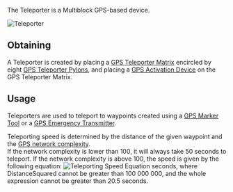 The Teleporter is a Multiblock GPS-based device.

<img src="/slimefun-images/Teleporter.png" alt="Teleporter">

## Obtaining

A Teleporter is created by placing a [GPS Teleporter Matrix](https://github.com/Slimefun/Slimefun4/wiki/GPS-Teleporter-Matrix) encircled by eight [GPS Teleporter Pylons](https://github.com/Slimefun/Slimefun4/wiki/GPS-Teleporter-Pylon),
and placing a [GPS Activation Device](https://github.com/Slimefun/Slimefun4/wiki/GPS-Activation-Device) on the GPS Teleporter Matrix.

## Usage

Teleporters are used to teleport to waypoints created using a [GPS Marker Tool](https://github.com/Slimefun/Slimefun4/wiki/GPS-Marker-Tool) or a [GPS Emergency Transmitter](https://github.com/Slimefun/Slimefun4/wiki/GPS-Emergency-Transmitter).

Teleporting speed is determined by the distance of the given waypoint and the [GPS network complexity](https://github.com/Slimefun/Slimefun4/wiki/GPS-Transmitter). </br>
If the network complexity is lower than 100, it will always take 50 seconds to teleport.
If the network complexity is above 100, the speed is given by the following equation: <img src="/simefun-images/TeleportEquation.png" alt="Teleporting Speed Equation"> seconds, where DistanceSquared
cannot be greater than 100 000 000, and the whole expression cannot be greater than 20.5 seconds.
